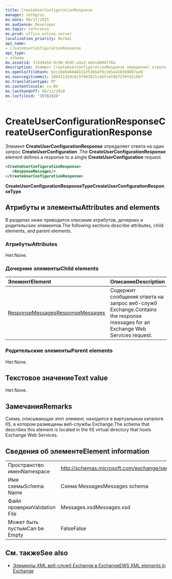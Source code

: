 ```yaml
---
title: CreateUserConfigurationResponse
manager: sethgros
ms.date: 09/17/2015
ms.audience: Developer
ms.topic: reference
ms.prod: office-online-server
localization_priority: Normal
api_name:
- CreateUserConfigurationResponse
api_type:
- schema
ms.assetid: 115d4a5d-0c90-45d5-a3a3-4e61d80df78a
description: Элемент CreateUserConfigurationResponse определяет ответа на один запрос CreateUserConfiguration.
ms.openlocfilehash: b2ccbe6468481522536b4f0c3d5a4183b9887add
ms.sourcegitcommit: 34041125dc8c5f993b21cebfc4f8b72f0fd2cb6f
ms.translationtype: MT
ms.contentlocale: ru-RU
ms.lasthandoff: 06/11/2018
ms.locfileid: "19761926"
---
```

# <a name="createuserconfigurationresponse"></a><span data-ttu-id="49c57-103">CreateUserConfigurationResponse</span><span class="sxs-lookup"><span data-stu-id="49c57-103">CreateUserConfigurationResponse</span></span>

<span data-ttu-id="49c57-104">Элемент **CreateUserConfigurationResponse** определяет ответа на один запрос **CreateUserConfiguration** .</span><span class="sxs-lookup"><span data-stu-id="49c57-104">The **CreateUserConfigurationResponse** element defines a response to a single **CreateUserConfiguration** request.</span></span> 
  
```xml
<CreateUserConfigurationResponse>
   <ResponseMessages/>
</CreateUserConfigurationResponse>
```

 <span data-ttu-id="49c57-105">**CreateUserConfigurationResponseType**</span><span class="sxs-lookup"><span data-stu-id="49c57-105">**CreateUserConfigurationResponseType**</span></span>
## <a name="attributes-and-elements"></a><span data-ttu-id="49c57-106">Атрибуты и элементы</span><span class="sxs-lookup"><span data-stu-id="49c57-106">Attributes and elements</span></span>

<span data-ttu-id="49c57-107">В разделах ниже приводится описание атрибутов, дочерних и родительских элементов.</span><span class="sxs-lookup"><span data-stu-id="49c57-107">The following sections describe attributes, child elements, and parent elements.</span></span>
  
### <a name="attributes"></a><span data-ttu-id="49c57-108">Атрибуты</span><span class="sxs-lookup"><span data-stu-id="49c57-108">Attributes</span></span>

<span data-ttu-id="49c57-109">Нет.</span><span class="sxs-lookup"><span data-stu-id="49c57-109">None.</span></span>
  
### <a name="child-elements"></a><span data-ttu-id="49c57-110">Дочерние элементы</span><span class="sxs-lookup"><span data-stu-id="49c57-110">Child elements</span></span>

|<span data-ttu-id="49c57-111">**Элемент**</span><span class="sxs-lookup"><span data-stu-id="49c57-111">**Element**</span></span>|<span data-ttu-id="49c57-112">**Описание**</span><span class="sxs-lookup"><span data-stu-id="49c57-112">**Description**</span></span>|
|:-----|:-----|
|[<span data-ttu-id="49c57-113">ResponseMessages</span><span class="sxs-lookup"><span data-stu-id="49c57-113">ResponseMessages</span></span>](responsemessages.md) <br/> |<span data-ttu-id="49c57-114">Содержит сообщения ответа на запрос веб-служб Exchange.</span><span class="sxs-lookup"><span data-stu-id="49c57-114">Contains the response messages for an Exchange Web Services request.</span></span>  <br/> |
   
### <a name="parent-elements"></a><span data-ttu-id="49c57-115">Родительские элементы</span><span class="sxs-lookup"><span data-stu-id="49c57-115">Parent elements</span></span>

<span data-ttu-id="49c57-116">Нет.</span><span class="sxs-lookup"><span data-stu-id="49c57-116">None.</span></span>
  
## <a name="text-value"></a><span data-ttu-id="49c57-117">Текстовое значение</span><span class="sxs-lookup"><span data-stu-id="49c57-117">Text value</span></span>

<span data-ttu-id="49c57-118">Нет.</span><span class="sxs-lookup"><span data-stu-id="49c57-118">None.</span></span>
  
## <a name="remarks"></a><span data-ttu-id="49c57-119">Замечания</span><span class="sxs-lookup"><span data-stu-id="49c57-119">Remarks</span></span>

<span data-ttu-id="49c57-120">Схема, описывающая этот элемент, находится в виртуальном каталоге IIS, в котором размещены веб-службы Exchange.</span><span class="sxs-lookup"><span data-stu-id="49c57-120">The schema that describes this element is located in the IIS virtual directory that hosts Exchange Web Services.</span></span>
  
## <a name="element-information"></a><span data-ttu-id="49c57-121">Сведения об элементе</span><span class="sxs-lookup"><span data-stu-id="49c57-121">Element information</span></span>

|||
|:-----|:-----|
|<span data-ttu-id="49c57-122">Пространство имен</span><span class="sxs-lookup"><span data-stu-id="49c57-122">Namespace</span></span>  <br/> |http://schemas.microsoft.com/exchange/services/2006/messages  <br/> |
|<span data-ttu-id="49c57-123">Имя схемы</span><span class="sxs-lookup"><span data-stu-id="49c57-123">Schema Name</span></span>  <br/> |<span data-ttu-id="49c57-124">Схема Messages</span><span class="sxs-lookup"><span data-stu-id="49c57-124">Messages schema</span></span>  <br/> |
|<span data-ttu-id="49c57-125">Файл проверки</span><span class="sxs-lookup"><span data-stu-id="49c57-125">Validation File</span></span>  <br/> |<span data-ttu-id="49c57-126">Messages.xsd</span><span class="sxs-lookup"><span data-stu-id="49c57-126">Messages.xsd</span></span>  <br/> |
|<span data-ttu-id="49c57-127">Может быть пустым</span><span class="sxs-lookup"><span data-stu-id="49c57-127">Can be Empty</span></span>  <br/> |<span data-ttu-id="49c57-128">False</span><span class="sxs-lookup"><span data-stu-id="49c57-128">False</span></span>  <br/> |
   
## <a name="see-also"></a><span data-ttu-id="49c57-129">См. также</span><span class="sxs-lookup"><span data-stu-id="49c57-129">See also</span></span>



- [<span data-ttu-id="49c57-130">Элементы XML веб-служб Exchange в Exchange</span><span class="sxs-lookup"><span data-stu-id="49c57-130">EWS XML elements in Exchange</span></span>](ews-xml-elements-in-exchange.md)

